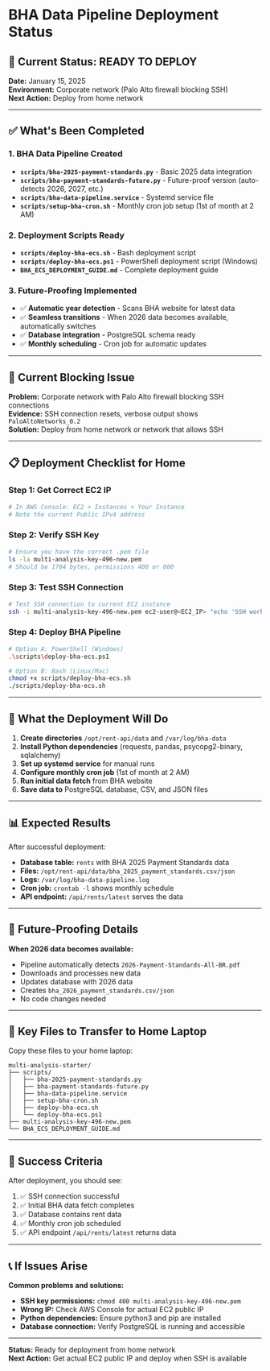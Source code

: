 # BHA Data Pipeline Deployment Status

## 🎯 **Current Status: READY TO DEPLOY**

**Date:** January 15, 2025  
**Environment:** Corporate network (Palo Alto firewall blocking SSH)  
**Next Action:** Deploy from home network

---

## ✅ **What's Been Completed**

### **1. BHA Data Pipeline Created**
- **`scripts/bha-2025-payment-standards.py`** - Basic 2025 data integration
- **`scripts/bha-payment-standards-future.py`** - Future-proof version (auto-detects 2026, 2027, etc.)
- **`scripts/bha-data-pipeline.service`** - Systemd service file
- **`scripts/setup-bha-cron.sh`** - Monthly cron job setup (1st of month at 2 AM)

### **2. Deployment Scripts Ready**
- **`scripts/deploy-bha-ecs.sh`** - Bash deployment script
- **`scripts/deploy-bha-ecs.ps1`** - PowerShell deployment script (Windows)
- **`BHA_ECS_DEPLOYMENT_GUIDE.md`** - Complete deployment guide

### **3. Future-Proofing Implemented**
- ✅ **Automatic year detection** - Scans BHA website for latest data
- ✅ **Seamless transitions** - When 2026 data becomes available, automatically switches
- ✅ **Database integration** - PostgreSQL schema ready
- ✅ **Monthly scheduling** - Cron job for automatic updates

---

## 🚫 **Current Blocking Issue**

**Problem:** Corporate network with Palo Alto firewall blocking SSH connections  
**Evidence:** SSH connection resets, verbose output shows `PaloAltoNetworks_0.2`  
**Solution:** Deploy from home network or network that allows SSH

---

## 📋 **Deployment Checklist for Home**

### **Step 1: Get Correct EC2 IP**
```bash
# In AWS Console: EC2 > Instances > Your Instance
# Note the current Public IPv4 address
```

### **Step 2: Verify SSH Key**
```bash
# Ensure you have the correct .pem file
ls -la multi-analysis-key-496-new.pem
# Should be 1704 bytes, permissions 400 or 600
```

### **Step 3: Test SSH Connection**
```bash
# Test SSH connection to current EC2 instance
ssh -i multi-analysis-key-496-new.pem ec2-user@<EC2_IP> "echo 'SSH working'"
```

### **Step 4: Deploy BHA Pipeline**
```bash
# Option A: PowerShell (Windows)
.\scripts\deploy-bha-ecs.ps1

# Option B: Bash (Linux/Mac)
chmod +x scripts/deploy-bha-ecs.sh
./scripts/deploy-bha-ecs.sh
```

---

## 🔧 **What the Deployment Will Do**

1. **Create directories** `/opt/rent-api/data` and `/var/log/bha-data`
2. **Install Python dependencies** (requests, pandas, psycopg2-binary, sqlalchemy)
3. **Set up systemd service** for manual runs
4. **Configure monthly cron job** (1st of month at 2 AM)
5. **Run initial data fetch** from BHA website
6. **Save data to** PostgreSQL database, CSV, and JSON files

---

## 📊 **Expected Results**

After successful deployment:
- **Database table:** `rents` with BHA 2025 Payment Standards data
- **Files:** `/opt/rent-api/data/bha_2025_payment_standards.csv/json`
- **Logs:** `/var/log/bha-data-pipeline.log`
- **Cron job:** `crontab -l` shows monthly schedule
- **API endpoint:** `/api/rents/latest` serves the data

---

## 🔄 **Future-Proofing Details**

**When 2026 data becomes available:**
- Pipeline automatically detects `2026-Payment-Standards-All-BR.pdf`
- Downloads and processes new data
- Updates database with 2026 data
- Creates `bha_2026_payment_standards.csv/json`
- No code changes needed

---

## 📁 **Key Files to Transfer to Home Laptop**

Copy these files to your home laptop:
```
multi-analysis-starter/
├── scripts/
│   ├── bha-2025-payment-standards.py
│   ├── bha-payment-standards-future.py
│   ├── bha-data-pipeline.service
│   ├── setup-bha-cron.sh
│   ├── deploy-bha-ecs.sh
│   └── deploy-bha-ecs.ps1
├── multi-analysis-key-496-new.pem
└── BHA_ECS_DEPLOYMENT_GUIDE.md
```

---

## 🎯 **Success Criteria**

After deployment, you should see:
1. ✅ SSH connection successful
2. ✅ Initial BHA data fetch completes
3. ✅ Database contains rent data
4. ✅ Monthly cron job scheduled
5. ✅ API endpoint `/api/rents/latest` returns data

---

## 📞 **If Issues Arise**

**Common problems and solutions:**
- **SSH key permissions:** `chmod 400 multi-analysis-key-496-new.pem`
- **Wrong IP:** Check AWS Console for actual EC2 public IP
- **Python dependencies:** Ensure python3 and pip are installed
- **Database connection:** Verify PostgreSQL is running and accessible

---

**Status:** Ready for deployment from home network  
**Next Action:** Get actual EC2 public IP and deploy when SSH is available
